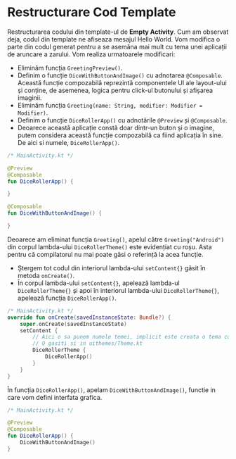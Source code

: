 # Restructurare Cod Template

Restructurarea codului din template-ul de **Empty Activity**. Cum am observat deja, codul din template ne afiseaza mesajul Hello World.
Vom modifica o parte din codul generat pentru a se asemăna mai mult cu tema unei aplicații de aruncare a zarului. Vom realiza urmatoarele modificari:

* Eliminăm funcția `GreetingPreview()`.
* Definim o funcție `DiceWithButtonAndImage()` cu adnotarea `@Composable`. Această funcție compozabilă reprezintă componentele UI ale layout-ului și conține, de asemenea, logica pentru click-ul butonului și afișarea imaginii.
* Eliminăm funcția `Greeting(name: String, modifier: Modifier = Modifier)`.
* Definim o funcție `DiceRollerApp()` cu adnotările `@Preview` și `@Composable`.
* Deoarece această aplicație constă doar dintr-un buton și o imagine, 
putem considera această funcție compozabilă ca fiind aplicația în sine. De aici si numele, `DiceRollerApp()`.


```kotlin
/* MainActivity.kt */

@Preview
@Composable
fun DiceRollerApp() {

}

@Composable
fun DiceWithButtonAndImage() {

}
```

Deoarece am eliminat funcția `Greeting()`, apelul către `Greeting("Android")` din corpul lambda-ului `DiceRollerTheme()` este evidențiat cu roșu. Asta pentru că compilatorul nu mai poate găsi o referință la acea funcție.

* Ștergem tot codul din interiorul lambda-ului `setContent{}` găsit în metoda `onCreate()`.
* În corpul lambda-ului `setContent{}`, apelează lambda-ul `DiceRollerTheme{}` și apoi în interiorul lambda-ului `DiceRollerTheme{}`, apelează funcția `DiceRollerApp()`.

```kotlin
/* MainActivity.kt */
override fun onCreate(savedInstanceState: Bundle?) {
    super.onCreate(savedInstanceState)
    setContent {
        // Aici o sa punem numele temei, implicit este creata o tema cu numele proiectului
        // O gasiti si in uithemes/Theme.kt
        DiceRollerTheme {
            DiceRollerApp()
        }
    }
}
```

În funcția `DiceRollerApp()`, apelam `DiceWithButtonAndImage()`, functie in care vom defini interfata grafica.

```kotlin
/* MainActivity.kt */

@Preview
@Composable
fun DiceRollerApp() {
    DiceWithButtonAndImage()
}
```
